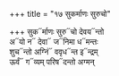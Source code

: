 +++
title = "१७ सुकर्माणः सुरुचो"

+++
सुक᳓र्माणः सुरु᳓चो देवय᳓न्तो  
अ᳓यो न᳓ देवा᳓ ज᳓निमा ध᳓मन्तः  
शुच᳓न्तो अग्निं᳓ ववृध᳓न्त इ᳓न्द्रम्  
ऊर्वं᳓ ग᳓व्यम् परिष᳓दन्तो अग्मन्